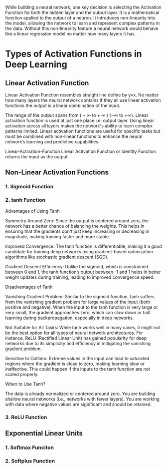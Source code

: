 While building a neural network, one key decision is selecting the Activation Function for both the hidden layer and the output layer. It is a mathematical function applied to the output of a neuron. It introduces non-linearity into the model, allowing the network to learn and represent complex patterns in the data. Without this non-linearity feature a neural network would behave like a linear regression model no matter how many layers it has.

# Types of Activation Functions in Deep Learning

## Linear Activation Function
Linear Activation Function resembles straight line define by y=x. No matter how many layers the neural network contains if they all use linear activation functions the output is a linear combination of the input.

The range of the output spans from 
(
−
∞
 to 
+
∞
)
(−∞ to +∞).
Linear activation function is used at just one place i.e. output layer.
Using linear activation across all layers makes the network's ability to learn complex patterns limited.
Linear activation functions are useful for specific tasks but must be combined with non-linear functions to enhance the neural network’s learning and predictive capabilities.

Linear-Activation-Function
Linear Activation Function or Identity Function returns the input as the output
## Non-Linear Activation Functions
### 1. Sigmoid Function 
### 2. tanh Function

Advantages of Using Tanh

Symmetry Around Zero: Since the output is centered around zero, the network has a better chance of balancing the weights. This helps in ensuring that the gradients don't just keep increasing or decreasing in magnitude, making training faster and more stable.

Improved Convergence: The tanh function is differentiable, making it a good candidate for training deep networks using gradient-based optimization algorithms like stochastic gradient descent (SGD).

Gradient Descent Efficiency: Unlike the sigmoid, which is constrained between 0 and 1, the tanh function’s output between -1 and 1 helps in better weight updates during training, leading to improved convergence speed.

Disadvantages of Tanh

Vanishing Gradient Problem: Similar to the sigmoid function, tanh suffers from the vanishing gradient problem for large values of the input (both positive and negative). When the input to the tanh function is very large or very small, the gradient approaches zero, which can slow down or halt learning during backpropagation, especially in deep networks.

Not Suitable for All Tasks: While tanh works well in many cases, it might not be the best option for all types of neural network architectures. For instance, ReLU (Rectified Linear Unit) has gained popularity for deep networks due to its simplicity and efficiency in mitigating the vanishing gradient problem.

Sensitive to Outliers: Extreme values in the input can lead to saturated regions where the gradient is close to zero, making learning slow or ineffective. This could happen if the inputs to the tanh function are not scaled properly.

When to Use Tanh?

The data is already normalized or centered around zero.
You are building shallow neural networks (i.e., networks with fewer layers).
You are working with data where negative values are significant and should be retained.
### 3. ReLU Function

## Exponential Linear Units

### 1. Softmax Funciton

### 2. Softplus Function

